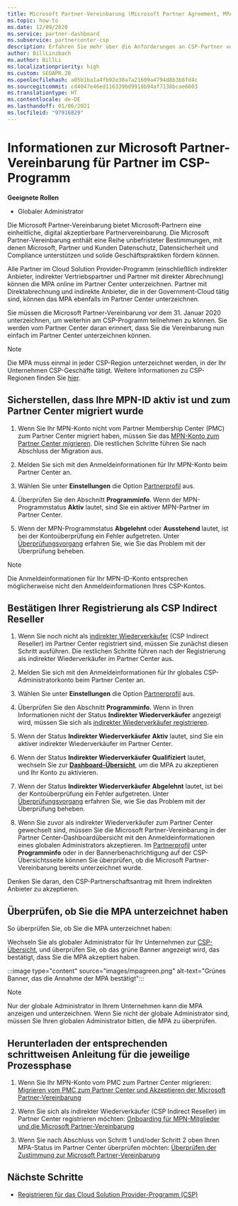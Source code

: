 ```yaml
---
title: Microsoft Partner-Vereinbarung (Microsoft Partner Agreement, MPA) für CSP
ms.topic: how-to
ms.date: 12/09/2020
ms.service: partner-dashboard
ms.subservice: partnercenter-csp
description: Erfahren Sie mehr über die Anforderungen an CSP-Partner von Microsoft, um diese einheitliche, digital akzeptierbare Microsoft Partner-Vereinbarung zu überprüfen und zu signieren.
author: BillLinzbach
ms.author: BillLi
ms.localizationpriority: high
ms.custom: SEOAPR.20
ms.openlocfilehash: a05b1ba1a4fb92e30a7a21609a4794d8b3b8fd4c
ms.sourcegitcommit: cd4047e46ed116339bd9918b94af7138bcae6603
ms.translationtype: HT
ms.contentlocale: de-DE
ms.lasthandoff: 01/06/2021
ms.locfileid: "97916829"
---
```

# <a name="learn-about-the-microsoft-partner-agreement-mpa-for-csp-program-partners"></a>Informationen zur Microsoft Partner-Vereinbarung für Partner im CSP-Programm

**Geeignete Rollen**

- Globaler Administrator

Die Microsoft Partner-Vereinbarung bietet Microsoft-Partnern eine einheitliche, digital akzeptierbare Partnervereinbarung. Die Microsoft Partner-Vereinbarung enthält eine Reihe unbefristeter Bestimmungen, mit denen Microsoft, Partner und Kunden Datenschutz, Datensicherheit und Compliance unterstützen und solide Geschäftspraktiken fördern können.

Alle Partner im Cloud Solution Provider-Programm (einschließlich indirekter Anbieter, indirekter Vertriebspartner und Partner mit direkter Abrechnung) können die MPA online im Partner Center unterzeichnen. Partner mit Direktabrechnung und indirekte Anbieter, die in der Government-Cloud tätig sind, können das MPA ebenfalls im Partner Center unterzeichnen.

Sie müssen die Microsoft Partner-Vereinbarung vor dem 31. Januar 2020 unterzeichnen, um weiterhin am CSP-Programm teilnehmen zu können. Sie werden vom Partner Center daran erinnert, dass Sie die Vereinbarung nun einfach im Partner Center unterzeichnen können.

>[!NOTE]
>Die MPA muss einmal in jeder CSP-Region unterzeichnet werden, in der Ihr Unternehmen CSP-Geschäfte tätigt. Weitere Informationen zu CSP-Regionen finden Sie [hier](regional-authorization-overview.md). 

## <a name="verify-your-mpn-id-is-active-and-migrated-to-partner-center"></a>Sicherstellen, dass Ihre MPN-ID aktiv ist und zum Partner Center migriert wurde

1. Wenn Sie Ihr MPN-Konto nicht vom Partner Membership Center (PMC) zum Partner Center migriert haben, müssen Sie das [MPN-Konto zum Partner Center migrieren](move-pmc-pc-map.md). Die restlichen Schritte führen Sie nach Abschluss der Migration aus. 

1. Melden Sie sich mit den Anmeldeinformationen für Ihr MPN-Konto beim Partner Center an.
 
1. Wählen Sie unter **Einstellungen** die Option [Partnerprofil](https://partner.microsoft.com/pcv/accountsettings/connectedpartnerprofile) aus.

1. Überprüfen Sie den Abschnitt **Programminfo**. Wenn der MPN-Programmstatus **Aktiv** lautet, sind Sie ein aktiver MPN-Partner im Partner Center.
 
1. Wenn der MPN-Programmstatus **Abgelehnt** oder **Ausstehend** lautet, ist bei der Kontoüberprüfung ein Fehler aufgetreten. Unter [Überprüfungsvorgang](verification-responses.md) erfahren Sie, wie Sie das Problem mit der Überprüfung beheben.



>[!NOTE]
>Die Anmeldeinformationen für Ihr MPN-ID-Konto entsprechen möglicherweise nicht den Anmeldeinformationen Ihres CSP-Kontos.

## <a name="confirm-you-are-enrolled-as-a-csp-indirect-reseller"></a>Bestätigen Ihrer Registrierung als CSP Indirect Reseller

1. Wenn Sie noch nicht als [indirekter Wiederverkäufer](indirect-reseller-tasks-in-partner-center.md) (CSP Indirect Reseller) im Partner Center registriert sind, müssen Sie zunächst diesen Schritt ausführen. Die restlichen Schritte führen nach der Registrierung als indirekter Wiederverkäufer im Partner Center aus.

1. Melden Sie sich mit den Anmeldeinformationen für Ihr globales CSP-Administratorkonto beim Partner Center an.

1. Wählen Sie unter **Einstellungen** die Option [Partnerprofil](https://partner.microsoft.com/pcv/accountsettings/partnerprofile) aus.

1. Überprüfen Sie den Abschnitt **Programminfo**. Wenn in Ihren Informationen nicht der Status **Indirekter Wiederverkäufer** angezeigt wird, müssen Sie sich als [indirekter Wiederverkäufer registrieren](indirect-reseller-tasks-in-partner-center.md).

1. Wenn der Status **Indirekter Wiederverkäufer** **Aktiv** lautet, sind Sie ein aktiver indirekter Wiederverkäufer im Partner Center.
 
4. Wenn der Status **Indirekter Wiederverkäufer** **Qualifiziert** lautet, wechseln Sie zur [**Dashboard-Übersicht**](https://partner.microsoft.com/pcv/dashboard/overview), um die MPA zu akzeptieren und Ihr Konto zu aktivieren.
 
1. Wenn der Status **Indirekter Wiederverkäufer** **Abgelehnt** lautet, ist bei der Kontoüberprüfung ein Fehler aufgetreten. Unter [Überprüfungsvorgang](verification-responses.md) erfahren Sie, wie Sie das Problem mit der Überprüfung beheben.

1. Wenn Sie zuvor als indirekter Wiederverkäufer zum Partner Center gewechselt sind, müssen Sie die Microsoft Partner-Vereinbarung in der Partner Center-Dashboardübersicht mit den Anmeldeinformationen eines globalen Administrators akzeptieren. Im [Partnerprofil](https://partner.microsoft.com/pcv/accountsettings/partnerprofile) unter **Programminfo** oder in der Bannerbenachrichtigung auf der CSP-Übersichtsseite können Sie überprüfen, ob die Microsoft Partner-Vereinbarung bereits unterzeichnet wurde.

Denken Sie daran, den CSP-Partnerschaftsantrag mit Ihrem indirekten Anbieter zu akzeptieren.

## <a name="verify-that-you-have-signed-the-mpa"></a>Überprüfen, ob Sie die MPA unterzeichnet haben

So überprüfen Sie, ob Sie die MPA unterzeichnet haben:

 Wechseln Sie als globaler Administrator für Ihr Unternehmen zur [CSP-Übersicht](https://partner.microsoft.com/pcv/dashboard/overview), und überprüfen Sie, ob das grüne Banner angezeigt wird, das bestätigt, dass Sie die MPA akzeptiert haben.

 
:::image type="content" source="images/mpagreen.png" alt-text="Grünes Banner, das die Annahme der MPA bestätigt":::

>[!NOTE]
>Nur der globale Administrator in Ihrem Unternehmen kann die MPA anzeigen und unterzeichnen. Wenn Sie nicht der globale Administrator sind, müssen Sie Ihren globalen Administrator bitten, die MPA zu überprüfen.


## <a name="download-the-step-by-step-guide-thats-right-for-where-you-are-in-the-process"></a>Herunterladen der entsprechenden schrittweisen Anleitung für die jeweilige Prozessphase

1. Wenn Sie Ihr MPN-Konto vom PMC zum Partner Center migrieren: [Migrieren vom PMC zum Partner Center und Akzeptieren der Microsoft Partner-Vereinbarung](https://assetsprod.microsoft.com/mpn/migrate-pmc-pc-mpa-guide.pptx)

2. Wenn Sie sich als indirekter Wiederverkäufer (CSP Indirect Reseller) im Partner Center registrieren möchten: [Onboarding für MPN-Mitglieder und die Microsoft Partner-Vereinbarung](https://assetsprod.microsoft.com/mpn/onboard-pc-csp-mpn-mpa-guide.pptx)

3. Wenn Sie nach Abschluss von Schritt 1 und/oder Schritt 2 oben Ihren MPA-Status im Partner Center überprüfen möchten: [Überprüfen der Zustimmung zur Microsoft Partner-Vereinbarung](https://assetsprod.microsoft.com/mpn/verify-mpa-acceptance-status.pptx)
 
## <a name="next-steps"></a>Nächste Schritte

- [Registrieren für das Cloud Solution Provider-Programm (CSP)](enrolling-in-the-csp-program.md)
